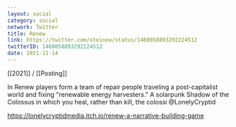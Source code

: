 ```yaml
---
layout: social
category: social
network: Twitter
title: Renew
link: https://twitter.com/steinea/status/1460058893292224512
twitterID: 1460058893292224512
date: 2021-11-14
---
```


[[2021]] / [[Posting]]

In Renew players form a team of repair people traveling a post-capitalist world and fixing "renewable energy harvesters." A solarpunk Shadow of the Colossus in which you heal, rather than kill, the colossi @LonelyCryptid

<https://lonelycryptidmedia.itch.io/renew-a-narrative-building-game>
